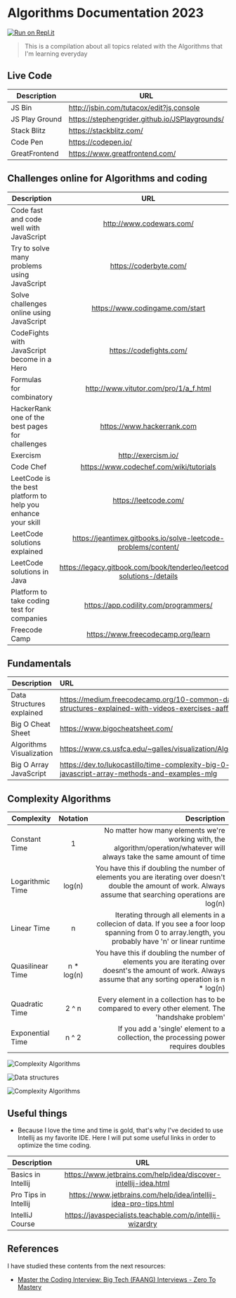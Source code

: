 # Algorithms Documentation 2023

[![Run on Repl.it](https://repl.it/badge/github/codesandtags/algorithms-documentation)](https://repl.it/github/codesandtags/algorithms-documentation)

> This is a compilation about all topics related with the Algorithms that I'm learning everyday

## Live Code

| Description    | URL                                            |
| -------------- | ---------------------------------------------- |
| JS Bin         | http://jsbin.com/tutacox/edit?js,console       |
| JS Play Ground | https://stephengrider.github.io/JSPlaygrounds/ |
| Stack Blitz    | https://stackblitz.com/                        |
| Code Pen       | https://codepen.io/                            |
| GreatFrontend  | https://www.greatfrontend.com/                 |

## Challenges online for Algorithms and coding

| Description                                                  |                                  URL                                  |
| ------------------------------------------------------------ | :-------------------------------------------------------------------: |
| Code fast and code well with JavaScript                      |                       http://www.codewars.com/                        |
| Try to solve many problems using JavaScript                  |                        https://coderbyte.com/                         |
| Solve challenges online using JavaScript                     |                    https://www.codingame.com/start                    |
| CodeFights with JavaScript become in a Hero                  |                        https://codefights.com/                        |
| Formulas for combinatory                                     |                 http://www.vitutor.com/pro/1/a_f.html                 |
| HackerRank one of the best pages for challenges              |                      https://www.hackerrank.com                       |
| Exercism                                                     |                          http://exercism.io/                          |
| Code Chef                                                    |                https://www.codechef.com/wiki/tutorials                |
| LeetCode is the best platform to help you enhance your skill |                         https://leetcode.com/                         |
| LeetCode solutions explained                                 |    https://jeantimex.gitbooks.io/solve-leetcode-problems/content/     |
| LeetCode solutions in Java                                   | https://legacy.gitbook.com/book/tenderleo/leetcode-solutions-/details |
| Platform to take coding test for companies                   |                 https://app.codility.com/programmers/                 |
| Freecode Camp                                                |                  https://www.freecodecamp.org/learn                   |

## Fundamentals

| Description               | URL                                                                                                    |
| ------------------------- | :----------------------------------------------------------------------------------------------------- |
| Data Structures explained | https://medium.freecodecamp.org/10-common-data-structures-explained-with-videos-exercises-aaff6c06fb2b |
| Big O Cheat Sheet         | https://www.bigocheatsheet.com/                                                                        |
| Algorithms Visualization  | https://www.cs.usfca.edu/~galles/visualization/Algorithms.html                                         |
| Big O Array JavaScript    | https://dev.to/lukocastillo/time-complexity-big-0-for-javascript-array-methods-and-examples-mlg        |

## Complexity Algorithms

| Complexity       |  Notation   |                                                                                                                                                   Description |
| ---------------- | :---------: | ------------------------------------------------------------------------------------------------------------------------------------------------------------: |
| Constant Time    |      1      |                                     No matter how many elements we're working with, the algorithm/operation/whatever will always take the same amount of time |
| Logarithmic Time |   log(n)    | You have this if doubling the number of elements you are iterating over doesn't double the amount of work. Always assume that searching operations are log(n) |
| Linear Time      |      n      |        Iterating through all elements in a collecion of data. If you see a foor loop spanning from 0 to array.length, you probably have 'n' or linear runtime |
| Quasilinear Time | n \* log(n) |  You have this if doubling the number of elements you are iterating over doesnt's the amount of work. Always assume that any sorting operation is n \* log(n) |
| Quadratic Time   |    2 ^ n    |                                                              Every element in a collection has to be compared to every other element. The 'handshake problem' |
| Exponential Time |    n ^ 2    |                                                                          If you add a 'single' element to a collection, the processing power requires doubles |

![Complexity Algorithms](https://images.squarespace-cdn.com/content/v1/5acbdd3a25bf024c12f4c8b4/1599000012698-NJEGM0BCGG5ZKGIWC1GU/Big%2BO%2BNotation%2BSummary%2B%281%29.jpg)

![Data structures](https://miro.medium.com/max/1017/1*cQ78W0R0qxaSgYLosfYMxg.png)

![Complexity Algorithms](https://he-s3.s3.amazonaws.com/media/uploads/c950295.png)

## Useful things

-  Because I love the time and time is gold, that's why I've decided to use Intellij as my favorite IDE. Here I will put some useful links in order to optimize the time coding.

| Description          |                               URL                               |
| -------------------- | :-------------------------------------------------------------: |
| Basics in Intellij   | https://www.jetbrains.com/help/idea/discover-intellij-idea.html |
| Pro Tips in Intellij | https://www.jetbrains.com/help/idea/intellij-idea-pro-tips.html |
| IntelliJ Course      |    https://javaspecialists.teachable.com/p/intellij-wizardry    |

## References

I have studied these contents from the next resources:

-  [Master the Coding Interview: Big Tech (FAANG) Interviews - Zero To Mastery](https://zerotomastery.io/courses/faang-interview-prep/)
